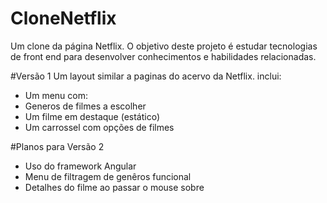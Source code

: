 # CloneNetflix
Um clone da página Netflix. O objetivo deste projeto é estudar tecnologias de front end para desenvolver conhecimentos e habilidades relacionadas.

#Versão 1
Um layout similar a paginas do acervo da Netflix. 
inclui:
 - Um menu com:
  - Generos de filmes a escolher
 - Um filme em destaque (estático) 
 - Um carrossel com opções de filmes
 
#Planos para Versão 2
- Uso do framework Angular 
- Menu de filtragem de genêros funcional
- Detalhes do filme ao passar o mouse sobre
 
